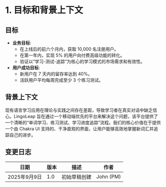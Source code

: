 # 1. 目标和背景上下文

## 目标
* **业务目标**:
    * 在上线后的前六个月内，获取 10,000 名注册用户。
    * 在第一年内，实现 5% 的用户向付费高级功能的转化。
    * 验证以“学习-测试-追踪”为核心的学习模式的市场需求和有效性。
* **用户成功目标**:
    * 新用户在 7 天内的留存率达到 40%。
    * 活跃用户平均每周完成至少 3 个练习测试。

## 背景上下文
现有语言学习应用在理论与实践之间存在差距，导致学习者在真实对话中缺乏信心。LingoLeap 旨在通过一个移动端优先的平台来解决这个问题，该平台提供了一个清晰的“单词学习、练习测试、学习进度追踪”流程。我们的核心价值在于提供一个由 Chakra UI 支持的、干净直观的界面，让用户能够高效地掌握新词汇并追踪自己的进步。

## 变更日志
| 日期 | 版本 | 描述 | 作者 |
| --- | --- | --- | --- |
| 2025年9月9日 | 1.0 | 初始草稿创建 | John (PM) |
